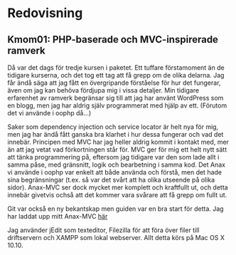 Redovisning
====================================
 
Kmom01: PHP-baserade och MVC-inspirerade ramverk
------------------------------------
 
Då var det dags för tredje kursen i paketet.
Ett tuffare förstamoment än de tidigare kurserna, och det tog ett tag att få grepp om de olika delarna.
Jag får ändå säga att jag fått en övergripande förståelse för hur det fungerar, även om jag kan behöva fördjupa mig i vissa detaljer. 
Min tidigare erfarenhet av ramverk begränsar sig till att jag har använt WordPress som en blogg, men jag har aldrig själv programmerat med hjälp av ett.
(Förutom det vi använde i oophp då...)

Saker som dependency injection och service locator är helt nya för mig, men jag har ändå fått ganska bra klarhet i hur dessa fungerar och vad det innebär.
Principen med MVC har jag heller aldrig kommit i kontakt med, mer än att jag vetat vad förkortningen står för.
MVC ger för mig ett helt nytt sätt att tänka programmering på, eftersom jag tidigare var den som lade allt i samma påse, med gränsnitt, logik och bearbetning i samma kod.
Det Anax vi använde i oophp var enkelt att både använda och förstå, men det hade sina begränsningar (t.ex. så var det svårt att ha olika utseende på olika sidor).
Anax-MVC ser dock mycket mer komplett och kraftfullt ut, och detta innebär givetvis ochså att det kommer vara svårare att få grepp om fullt ut.

Git var också en ny bekantskap men guiden var en bra start för detta.
Jag har laddat upp mitt Anax-MVC [här](https://github.com/Racetrac/Anax-MVC)

Jag använder jEdit som texteditor, Filezilla för att föra över filer till driftservern och XAMPP som lokal webserver. Allt detta körs på Mac OS X 10.10. 
